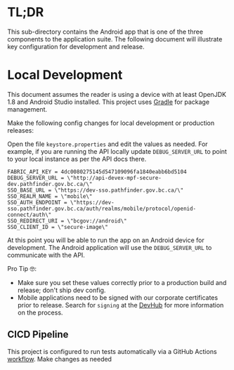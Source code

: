 # TL;DR

This sub-directory contains the Android app that is one of the three components to the application suite. The following document will illustrate key configuration for development and release.

# Local Development

This document assumes the reader is using a device with at least OpenJDK 1.8 and Android Studio installed. This project uses [Gradle](https://gradle.org) for package management. 

Make the following config changes for local development or production releases:

Open the file `keystore.properties` and edit the values as needed. For example, if you are running the API locally update `DEBUG_SERVER_URL` to point to your local instance as per the API docs there.

```
FABRIC_API_KEY = 4dc0080275145d547109096fa1840eabb6bd5104
DEBUG_SERVER_URL = \"http://api-devex-mpf-secure-dev.pathfinder.gov.bc.ca/\"
SSO_BASE_URL = \"https://dev-sso.pathfinder.gov.bc.ca/\"
SSO_REALM_NAME = \"mobile\"
SSO_AUTH_ENDPOINT = \"https://dev-sso.pathfinder.gov.bc.ca/auth/realms/mobile/protocol/openid-connect/auth\"
SSO_REDIRECT_URI = \"bcgov://android\"
SSO_CLIENT_ID = \"secure-image\"
```


At this point you will be able to run the app on an Android device for development. The Android application will use the `DEBUG_SERVER_URL` to communicate with the API.

Pro Tip 🤓: 
* Make sure you set these values correctly prior to a production build and release; don't ship dev config.
* Mobile applications need to be signed with our corporate certificates prior to release. Search for `signing` at the [DevHub](https://developer.gov.bc.ca/) for more information on the process.

## CICD Pipeline

This project is configured to run tests automatically via a GitHub Actions [workflow](../.github/workflows/android.yml). Make changes as needed 
